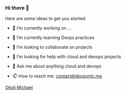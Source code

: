 ### Hi there 👋

<!--
**DiogoMic/DiogoMic** is a ✨ _special_ ✨ repository because its `README.md` (this file) appears on your GitHub profile.
-->
Here are some ideas to get you started:

- 🔭 I’m currently working on ...
- 🌱 I’m currently learning Devps practices 

- 👯 I’m looking to collaborate on projects
- 🤔 I’m looking for help with cloud and devops projects
- 💬 Ask me about anything cloud and devops
- 📫 How to reach me: contact@diogomic.me

<script src="https://platform.linkedin.com/badges/js/profile.js" async defer type="text/javascript"></script>


<div class="badge-base LI-profile-badge" data-locale="en_US" data-size="medium" data-theme="light" data-type="VERTICAL" data-vanity="okoli-michael-891b46153" data-version="v1"><a class="badge-base__link LI-simple-link" href="https://ng.linkedin.com/in/okoli-michael-891b46153?trk=profile-badge">Okoli Michael</a></div>
              
